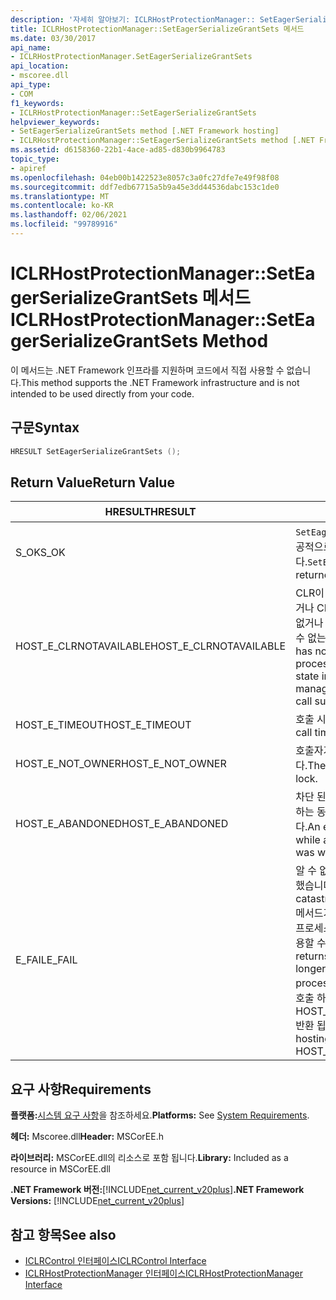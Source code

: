 ```yaml
---
description: '자세히 알아보기: ICLRHostProtectionManager:: SetEagerSerializeGrantSets 메서드'
title: ICLRHostProtectionManager::SetEagerSerializeGrantSets 메서드
ms.date: 03/30/2017
api_name:
- ICLRHostProtectionManager.SetEagerSerializeGrantSets
api_location:
- mscoree.dll
api_type:
- COM
f1_keywords:
- ICLRHostProtectionManager::SetEagerSerializeGrantSets
helpviewer_keywords:
- SetEagerSerializeGrantSets method [.NET Framework hosting]
- ICLRHostProtectionManager::SetEagerSerializeGrantSets method [.NET Framework hosting]
ms.assetid: d6158360-22b1-4ace-ad85-d830b9964783
topic_type:
- apiref
ms.openlocfilehash: 04eb00b1422523e8057c3a0fc27dfe7e49f98f08
ms.sourcegitcommit: ddf7edb67715a5b9a45e3dd44536dabc153c1de0
ms.translationtype: MT
ms.contentlocale: ko-KR
ms.lasthandoff: 02/06/2021
ms.locfileid: "99789916"
---
```

# <a name="iclrhostprotectionmanagerseteagerserializegrantsets-method"></a><span data-ttu-id="09eac-103">ICLRHostProtectionManager::SetEagerSerializeGrantSets 메서드</span><span class="sxs-lookup"><span data-stu-id="09eac-103">ICLRHostProtectionManager::SetEagerSerializeGrantSets Method</span></span>

<span data-ttu-id="09eac-104">이 메서드는 .NET Framework 인프라를 지원하며 코드에서 직접 사용할 수 없습니다.</span><span class="sxs-lookup"><span data-stu-id="09eac-104">This method supports the .NET Framework infrastructure and is not intended to be used directly from your code.</span></span>  
  
## <a name="syntax"></a><span data-ttu-id="09eac-105">구문</span><span class="sxs-lookup"><span data-stu-id="09eac-105">Syntax</span></span>  
  
```cpp  
HRESULT SetEagerSerializeGrantSets ();  
```  
  
## <a name="return-value"></a><span data-ttu-id="09eac-106">Return Value</span><span class="sxs-lookup"><span data-stu-id="09eac-106">Return Value</span></span>  
  
|<span data-ttu-id="09eac-107">HRESULT</span><span class="sxs-lookup"><span data-stu-id="09eac-107">HRESULT</span></span>|<span data-ttu-id="09eac-108">설명</span><span class="sxs-lookup"><span data-stu-id="09eac-108">Description</span></span>|  
|-------------|-----------------|  
|<span data-ttu-id="09eac-109">S_OK</span><span class="sxs-lookup"><span data-stu-id="09eac-109">S_OK</span></span>|<span data-ttu-id="09eac-110">`SetEagerSerializeGrantSets` 성공적으로 반환 되었습니다.</span><span class="sxs-lookup"><span data-stu-id="09eac-110">`SetEagerSerializeGrantSets` returned successfully.</span></span>|  
|<span data-ttu-id="09eac-111">HOST_E_CLRNOTAVAILABLE</span><span class="sxs-lookup"><span data-stu-id="09eac-111">HOST_E_CLRNOTAVAILABLE</span></span>|<span data-ttu-id="09eac-112">CLR이 프로세스에 로드 되지 않았거나 CLR이 관리 코드를 실행할 수 없거나 호출을 성공적으로 처리할 수 없는 상태에 있습니다.</span><span class="sxs-lookup"><span data-stu-id="09eac-112">The CLR has not been loaded into a process, or the CLR is in a state in which it cannot run managed code or process the call successfully.</span></span>|  
|<span data-ttu-id="09eac-113">HOST_E_TIMEOUT</span><span class="sxs-lookup"><span data-stu-id="09eac-113">HOST_E_TIMEOUT</span></span>|<span data-ttu-id="09eac-114">호출 시간이 초과 되었습니다.</span><span class="sxs-lookup"><span data-stu-id="09eac-114">The call timed out.</span></span>|  
|<span data-ttu-id="09eac-115">HOST_E_NOT_OWNER</span><span class="sxs-lookup"><span data-stu-id="09eac-115">HOST_E_NOT_OWNER</span></span>|<span data-ttu-id="09eac-116">호출자가 잠금을 소유 하지 않습니다.</span><span class="sxs-lookup"><span data-stu-id="09eac-116">The caller does not own the lock.</span></span>|  
|<span data-ttu-id="09eac-117">HOST_E_ABANDONED</span><span class="sxs-lookup"><span data-stu-id="09eac-117">HOST_E_ABANDONED</span></span>|<span data-ttu-id="09eac-118">차단 된 스레드나 파이버에서 대기 하는 동안 이벤트를 취소 했습니다.</span><span class="sxs-lookup"><span data-stu-id="09eac-118">An event was canceled while a blocked thread or fiber was waiting on it.</span></span>|  
|<span data-ttu-id="09eac-119">E_FAIL</span><span class="sxs-lookup"><span data-stu-id="09eac-119">E_FAIL</span></span>|<span data-ttu-id="09eac-120">알 수 없는 치명적인 오류가 발생 했습니다.</span><span class="sxs-lookup"><span data-stu-id="09eac-120">An unknown catastrophic failure occurred.</span></span> <span data-ttu-id="09eac-121">메서드가 E_FAIL 반환 된 후에는 프로세스 내에서 CLR을 더 이상 사용할 수 없습니다.</span><span class="sxs-lookup"><span data-stu-id="09eac-121">After a method returns E_FAIL, the CLR is no longer usable within the process.</span></span> <span data-ttu-id="09eac-122">호스팅 메서드를 이후에 호출 하면 HOST_E_CLRNOTAVAILABLE 반환 됩니다.</span><span class="sxs-lookup"><span data-stu-id="09eac-122">Subsequent calls to hosting methods return HOST_E_CLRNOTAVAILABLE.</span></span>|  
  
## <a name="requirements"></a><span data-ttu-id="09eac-123">요구 사항</span><span class="sxs-lookup"><span data-stu-id="09eac-123">Requirements</span></span>  

 <span data-ttu-id="09eac-124">**플랫폼:**[시스템 요구 사항](../../get-started/system-requirements.md)을 참조하세요.</span><span class="sxs-lookup"><span data-stu-id="09eac-124">**Platforms:** See [System Requirements](../../get-started/system-requirements.md).</span></span>  
  
 <span data-ttu-id="09eac-125">**헤더:** Mscoree.dll</span><span class="sxs-lookup"><span data-stu-id="09eac-125">**Header:** MSCorEE.h</span></span>  
  
 <span data-ttu-id="09eac-126">**라이브러리:** MSCorEE.dll의 리소스로 포함 됩니다.</span><span class="sxs-lookup"><span data-stu-id="09eac-126">**Library:** Included as a resource in MSCorEE.dll</span></span>  
  
 <span data-ttu-id="09eac-127">**.NET Framework 버전:**[!INCLUDE[net_current_v20plus](../../../../includes/net-current-v20plus-md.md)]</span><span class="sxs-lookup"><span data-stu-id="09eac-127">**.NET Framework Versions:** [!INCLUDE[net_current_v20plus](../../../../includes/net-current-v20plus-md.md)]</span></span>  
  
## <a name="see-also"></a><span data-ttu-id="09eac-128">참고 항목</span><span class="sxs-lookup"><span data-stu-id="09eac-128">See also</span></span>

- [<span data-ttu-id="09eac-129">ICLRControl 인터페이스</span><span class="sxs-lookup"><span data-stu-id="09eac-129">ICLRControl Interface</span></span>](iclrcontrol-interface.md)
- [<span data-ttu-id="09eac-130">ICLRHostProtectionManager 인터페이스</span><span class="sxs-lookup"><span data-stu-id="09eac-130">ICLRHostProtectionManager Interface</span></span>](iclrhostprotectionmanager-interface.md)
